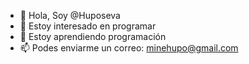 - 👋 Hola, Soy @Huposeva
- 👀 Estoy interesado en programar 
- 🌱 Estoy aprendiendo programación 
- 📫 Podes enviarme un correo: minehupo@gmail.com

<!---
Huposeva/Huposeva is a ✨ special ✨ repository because its `README.md` (this file) appears on your GitHub profile.
You can click the Preview link to take a look at your changes.
--->
